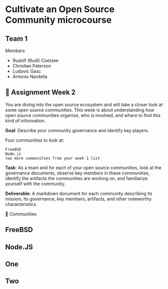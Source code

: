 # Cultivate an Open Source Community microcourse
## Team 1
Members
- Rudolf (Rudi) Coetzee
- Christian Paterson
- Ludovic Gasc
- Antonio Nardella

:dart: Assignment Week 2
---
You are diving into the open source ecosystem and will take a closer look at some open source communities. This week is about understanding how open source communities organize, who is involved, and where to find this kind of information.

**Goal**: Describe your community governance and identify key players.

Four communities to look at:

    FreeBSD
    Node.js
    two more communities from your week 1 list


**Task**: As a team and for each of your open source communities, look at the governance documents, observe key members in these communities, identify the artifacts the communities are working on, and familiarize yourself with the community.


**Deliverable**: A markdown document for each community describing its mission, its governance, key members, artifacts, and other noteworthy characteristics.

:busts_in_silhouette: Communities

## FreeBSD

## Node.JS

## One

## Two
